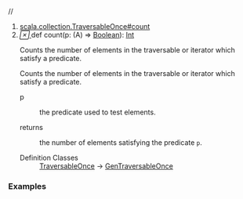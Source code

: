 //
<ol>
<li><a href="https://www.scala-lang.org/api/2.12.3/scala/collection/immutable/List.html#count(p:A=>Boolean):Int">scala.collection.TraversableOnce#count</a></li>
<li name="scala.collection.TraversableOnce#count" visbl="pub" class="indented0 " data-isabs="false" fullcomment="yes" group="Ungrouped"> <a id="count(p:A=>Boolean):Int"></a><a id="count((A)⇒Boolean):Int"></a> <span class="permalink"> <a href="../../../scala/collection/immutable/List.html#count(p:A=>Boolean):Int" title="Permalink"> <i class="material-icons"></i> </a> </span> <span class="modifier_kind"> <span class="modifier"></span> <span class="kind">def</span> </span> <span class="symbol"> <span class="name">count</span><span class="params">(<span name="p">p: (<span class="extype" name="scala.collection.immutable.List.A">A</span>) ⇒ <a href="../../Boolean.html" class="extype" name="scala.Boolean">Boolean</a></span>)</span><span class="result">: <a href="../../Int.html" class="extype" name="scala.Int">Int</a></span> </span> <p class="shortcomment cmt">Counts the number of elements in the traversable or iterator which satisfy a predicate.</p>
 <div class="fullcomment">
  <div class="comment cmt">
   <p>Counts the number of elements in the traversable or iterator which satisfy a predicate. </p>
  </div>
  <dl class="paramcmts block">
   <dt class="param">
    p
   </dt>
   <dd class="cmt">
    <p>the predicate used to test elements.</p>
   </dd>
   <dt>
    returns
   </dt>
   <dd class="cmt">
    <p>the number of elements satisfying the predicate <code>p</code>.</p>
   </dd>
  </dl>
  <dl class="attributes block"> 
   <dt>
    Definition Classes
   </dt>
   <dd>
    <a href="../TraversableOnce.html" class="extype" name="scala.collection.TraversableOnce">TraversableOnce</a> → 
    <a href="../GenTraversableOnce.html" class="extype" name="scala.collection.GenTraversableOnce">GenTraversableOnce</a>
   </dd>
  </dl>
 </div> </li>
        </ol>


### Examples





























